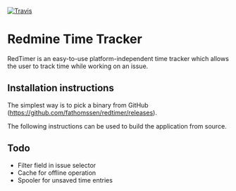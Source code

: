[![Travis](https://travis-ci.org/fathomssen/redtimer.svg?branch=master)](https://travis-ci.org/fathomssen/redtimer)

# Redmine Time Tracker

RedTimer is an easy-to-use platform-independent time tracker which allows the user to track time while working on an issue.

Installation instructions
-------------------------

The simplest way is to pick a binary from GitHub (https://github.com/fathomssen/redtimer/releases).

The following instructions can be used to build the application from source.

Todo
----
* Filter field in issue selector
* Cache for offline operation
* Spooler for unsaved time entries
